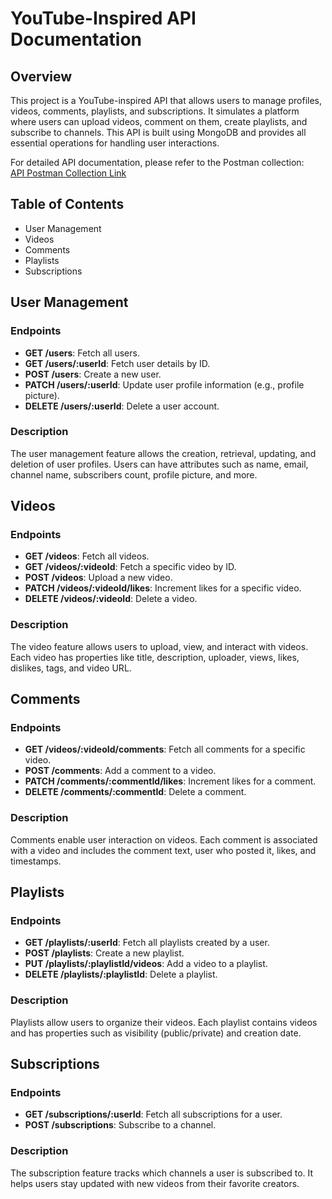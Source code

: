 # YouTube-Inspired API Documentation

## Overview
This project is a YouTube-inspired API that allows users to manage profiles, videos, comments, playlists, and subscriptions. It simulates a platform where users can upload videos, comment on them, create playlists, and subscribe to channels. This API is built using MongoDB and provides all essential operations for handling user interactions.

For detailed API documentation, please refer to the Postman collection:  
[API Postman Collection Link](https://documenter.getpostman.com/view/39189278/2sAYQUptZd)

## Table of Contents
- User Management
- Videos
- Comments
- Playlists
- Subscriptions

## User Management
### Endpoints
- **GET /users**: Fetch all users.
- **GET /users/:userId**: Fetch user details by ID.
- **POST /users**: Create a new user.
- **PATCH /users/:userId**: Update user profile information (e.g., profile picture).
- **DELETE /users/:userId**: Delete a user account.

### Description
The user management feature allows the creation, retrieval, updating, and deletion of user profiles. Users can have attributes such as name, email, channel name, subscribers count, profile picture, and more.

## Videos
### Endpoints
- **GET /videos**: Fetch all videos.
- **GET /videos/:videoId**: Fetch a specific video by ID.
- **POST /videos**: Upload a new video.
- **PATCH /videos/:videoId/likes**: Increment likes for a specific video.
- **DELETE /videos/:videoId**: Delete a video.

### Description
The video feature allows users to upload, view, and interact with videos. Each video has properties like title, description, uploader, views, likes, dislikes, tags, and video URL.

## Comments
### Endpoints
- **GET /videos/:videoId/comments**: Fetch all comments for a specific video.
- **POST /comments**: Add a comment to a video.
- **PATCH /comments/:commentId/likes**: Increment likes for a comment.
- **DELETE /comments/:commentId**: Delete a comment.

### Description
Comments enable user interaction on videos. Each comment is associated with a video and includes the comment text, user who posted it, likes, and timestamps.

## Playlists
### Endpoints
- **GET /playlists/:userId**: Fetch all playlists created by a user.
- **POST /playlists**: Create a new playlist.
- **PUT /playlists/:playlistId/videos**: Add a video to a playlist.
- **DELETE /playlists/:playlistId**: Delete a playlist.

### Description
Playlists allow users to organize their videos. Each playlist contains videos and has properties such as visibility (public/private) and creation date.

## Subscriptions
### Endpoints
- **GET /subscriptions/:userId**: Fetch all subscriptions for a user.
- **POST /subscriptions**: Subscribe to a channel.

### Description
The subscription feature tracks which channels a user is subscribed to. It helps users stay updated with new videos from their favorite creators.